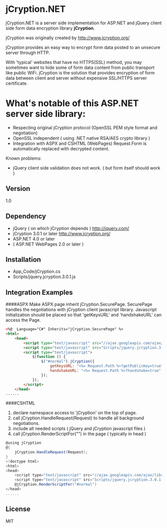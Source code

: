 jCryption.NET
=========

jCryption.NET is a server side implementation for ASP.NET and jQuery client side form data encryption library **jCryption**.

jCryption was originally created by http://www.jcryption.org/

jCryption provides an easy way to encrypt form data posted to an unsecure server through HTTP.

With 'typical' websites that have no HTTPS(SSL) method, you may sometimes want to hide some of form data content from public transport like public WiFi. jCryption is the solution that provides encryption of form data between client and server without expensive SSL/HTTPS server certificate.

What's notable of this ASP.NET server side library:
====

  - Respecting original jCryption protocol (OpenSSL PEM style format and negotiation)
  - OpenSSL independent ( using .NET native RSA/AES crypto library )
  - Integration with ASPX and CSHTML (WebPages) Request.Form is automatically replaced with decrypted content.
   
  
  
Known problems:
 - jQuery client side validation does not work. ( but form itself should work )


Version
----

1.0

Dependency
---
 - jQuery ( on which jCryption depends ) http://jquery.com/
 - jCryption 3.0.1 or later http://www.jcryption.org/
 - ASP.NET 4.0 or later
 - ( ASP.NET WebPages 2.0 or later )

Installation
---

 - App_Code/jCryption.cs
 - Scripts/jquery.jcryption.3.0.1.js
 

Integration Examples
---


####ASPX
Make ASPX page inherit jCryption.SecurePage. SecurePage handles the negotiations with jCryption client javascript library. Javascript initialization should be placed so that 'getKeysURL' and 'handshakeURL' can access the Page.

```aspx
<%@  Language="C#" Inherits="jCryption.SecurePage" %>
<html>
    <head>
		<script type="text/javascript" src="//ajax.googleapis.com/ajax/libs/jquery/2.0.3/jquery.min.js"></script>
		<script type="text/javascript" src="Scripts/jquery.jcryption.3.0.1.js"></script>
		<script type="text/javascript">
		    $(function () {
		        $("#normal").jCryption({
		            getKeysURL: "<%= Request.Path %>?getPublicKey=true",
		            handshakeURL: "<%= Request.Path %>?handshake=true"
		        });
		    });
		</script>
	</head>
......

```

####CSHTML
 1. declare namespace access to 'jCryption' on the top of page.
 2. call jCryption.HandleRequest(Request) to handle all background negotiations.
 3. include all needed scripts ( jQuery and jCryption javascript files )
 3. call jCryption.RenderScriptFor("<jQuery selector for form>") in the page ( typically in head )
 


```cs
@using jCryption
@{
    jCryption.HandleRequest(Request);
}
<!doctype html>
<html>
<head>
    <script type="text/javascript" src="//ajax.googleapis.com/ajax/libs/jquery/2.0.3/jquery.min.js"></script>
    <script type="text/javascript" src="Scripts/jquery.jcryption.3.0.1.js"></script>
    @jCryption.RenderScriptFor("#normal")
</head>
......

```





License
----

MIT

[Jake Y.Yoshimura]: yo-ki@yo-ki.com
